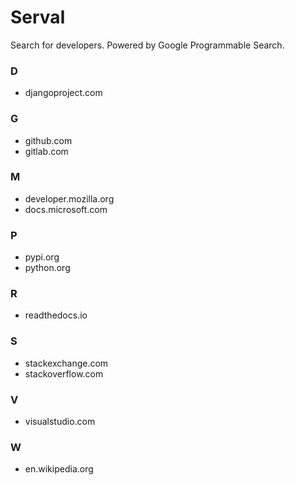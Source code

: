 # Serval

Search for developers. Powered by Google Programmable Search.

### D

- djangoproject.com

### G

- github.com
- gitlab.com

### M

- developer.mozilla.org
- docs.microsoft.com

### P

- pypi.org
- python.org

### R

- readthedocs.io

### S

- stackexchange.com
- stackoverflow.com

### V

- visualstudio.com

### W

- en.wikipedia.org
